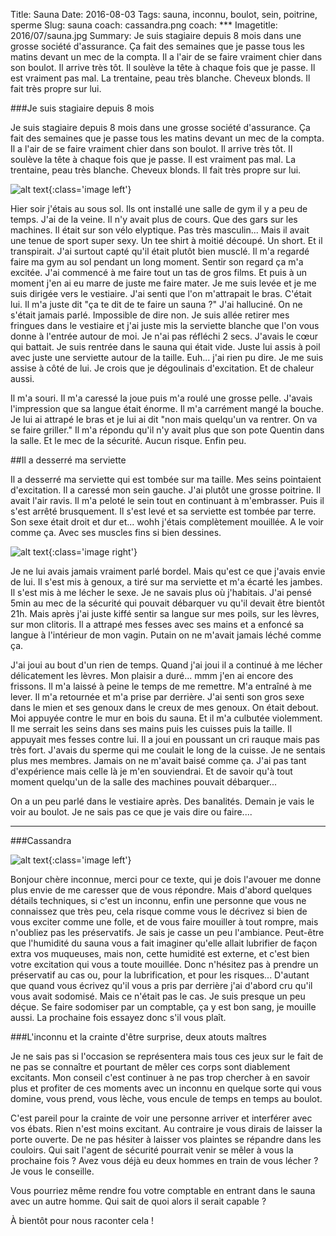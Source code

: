 Title: Sauna
Date: 2016-08-03
Tags: sauna, inconnu, boulot, sein, poitrine, sperme 
Slug: sauna
coach: cassandra.png
coach: ***
Imagetitle: 2016/07/sauna.jpg
Summary: Je suis stagiaire depuis 8 mois dans une grosse société d'assurance. Ça fait des semaines que je passe tous les matins devant un mec de la compta. Il a l'air de se faire vraiment chier dans son boulot. Il arrive très tôt. Il soulève la tête à chaque fois que je passe. Il est vraiment pas mal. La trentaine, peau très blanche. Cheveux blonds. Il fait très propre sur lui.

###Je suis stagiaire depuis 8 mois

Je suis stagiaire depuis 8 mois dans une grosse société d'assurance. Ça fait des semaines que je passe tous les matins devant un mec de la compta. Il a l'air de se faire vraiment chier dans son boulot. Il arrive très tôt. Il soulève la tête à chaque fois que je passe. Il est vraiment pas mal. La trentaine, peau très blanche. Cheveux blonds. Il fait très propre sur lui.

![alt text](/theme/images/2016/07/sauna3.jpg "Sauna 3"){:class='image left'}

Hier soir j'étais au sous sol. Ils ont installé une salle de gym il y a peu de temps. J'ai de la veine. Il n'y avait plus de cours. Que des gars sur les machines. Il était sur son vélo elyptique. Pas très masculin... Mais il avait une tenue de sport super sexy. Un tee shirt à moitié découpé. Un short. Et il transpirait. J'ai surtout capté qu'il était plutôt bien musclé. Il m'a regardé faire ma gym au sol pendant un long moment. Sentir son regard ça m'a excitée. J'ai commencé à me faire tout un tas de gros films. Et puis à un moment j'en ai eu marre de juste me faire mater. Je me suis levée et je me suis dirigée vers le vestiaire. J'ai senti que l'on m'attrapait le bras. C'était lui. Il m'a juste dit "ça te dit de te faire un sauna ?" J'ai halluciné. On ne s'était jamais parlé. Impossible de dire non. Je suis allée retirer mes fringues dans le vestiaire et j'ai juste mis la serviette blanche que l'on vous donne à l'entrée autour de moi. Je n'ai pas réfléchi 2 secs. J'avais le cœur qui battait. Je suis rentrée dans le sauna qui était vide. Juste lui assis à poil avec juste une serviette autour de la taille. Euh... j'ai rien pu dire. Je me suis assise à côté de lui. Je crois que je dégoulinais d'excitation. Et de chaleur aussi.

Il m'a souri. Il m'a caressé la joue puis m'a roulé une grosse pelle. J'avais l'impression que sa langue était énorme. Il m'a carrément mangé la bouche. Je lui ai attrapé le bras et je lui ai dit "non mais quelqu'un va rentrer. On va se faire griller." Il m'a répondu qu'il n'y avait plus que son pote Quentin dans la salle. Et le mec de la sécurité. Aucun risque. Enfin peu.

##Il a desserré ma serviette

Il a desserré ma serviette qui est tombée sur ma taille. Mes seins pointaient d'excitation. Il a caressé mon sein gauche. J'ai plutôt une grosse poitrine. Il avait l'air ravis. Il m'a peloté le sein tout en continuant à m'embrasser. Puis il s'est arrêté brusquement. Il s'est levé et sa serviette est tombée par terre. Son sexe était droit et dur et... wohh j'étais complètement mouillée. A le voir comme ça. Avec ses muscles fins si bien dessines. 


![alt text](/theme/images/2016/07/douche.gif "Douche"){:class='image right'}

Je ne lui avais jamais vraiment parlé bordel. Mais qu'est ce que j'avais envie de lui. Il s'est mis à genoux, a tiré sur ma serviette et m'a écarté les jambes. Il s'est mis à me lécher le sexe. Je ne savais plus où j'habitais. J'ai pensé 5min au mec de la sécurité qui pouvait débarquer vu qu'il devait être bientôt 21h. Mais après j'ai juste kiffé sentir sa langue sur mes poils, sur les lèvres, sur mon clitoris. Il a attrapé mes fesses avec ses mains et a enfoncé sa langue à l'intérieur de mon vagin. Putain on ne m'avait jamais léché comme ça. 

J'ai joui au bout d'un rien de temps. Quand j'ai joui il a continué à me lécher délicatement les lèvres. Mon plaisir a duré... mmm j'en ai encore des frissons. Il m'a laissé à peine le temps de me remettre. M'a entraîné à me lever. Il m'a retournée et m'a prise par derrière. J'ai senti son gros sexe dans le mien et ses genoux dans le creux de mes genoux. On était debout. Moi appuyée contre le mur en bois du sauna. Et il m'a culbutée violemment. Il me serrait les seins dans ses mains puis les cuisses puis la taille. Il appuyait mes fesses contre lui. Il a joui en poussant un cri rauque mais pas très fort. J'avais du sperme qui me coulait le long de la cuisse. Je ne sentais plus mes membres. Jamais on ne m'avait baisé comme ça. J'ai pas tant d'expérience mais celle là je m'en souviendrai. Et de savoir qu'à tout moment quelqu'un de la salle des machines pouvait débarquer...

On a un peu parlé dans le vestiaire après. Des banalités. Demain je vais le voir au boulot. Je ne sais pas ce que je vais dire ou faire....

---

###Cassandra

![alt text](/theme/images/cassandra.png "Cassandra"){:class='image left'}

Bonjour chère inconnue, merci pour ce texte, qui je dois l'avouer me donne plus envie de me caresser que de vous répondre. Mais d'abord quelques détails techniques, si c'est un inconnu, enfin une personne que vous ne connaissez que très peu, cela risque comme vous le décrivez si bien de vous exciter comme une folle, et de vous faire mouiller à tout rompre, mais n'oubliez pas les préservatifs. Je sais je casse un peu l'ambiance. Peut-être que l'humidité du sauna vous a fait imaginer qu'elle allait lubrifier de façon extra vos muqueuses, mais non, cette humidité est externe, et c'est bien votre excitation qui vous a toute mouillée. Donc n'hésitez pas à prendre un préservatif au cas ou, pour la lubrification, et pour les risques... D'autant que quand vous écrivez qu'il vous a pris par derrière j'ai d'abord cru qu'il vous avait sodomisé. Mais ce n'était pas le cas. Je suis presque un peu déçue. Se faire sodomiser par un comptable, ça y est bon sang, je mouille aussi. La prochaine fois essayez donc s'il vous plaît. 

###L'inconnu et la crainte d'être surprise, deux atouts maîtres

Je ne sais pas si l'occasion se représentera mais tous ces jeux sur le fait de ne pas se connaître et pourtant de mêler ces corps sont diablement excitants. Mon conseil c'est continuer à ne pas trop chercher à en savoir plus et profiter de ces moments avec un inconnu en quelque sorte qui vous domine, vous prend, vous lèche, vous encule de temps en temps au boulot.  

C'est pareil pour la crainte de voir une personne arriver et interférer avec vos ébats. Rien n'est moins excitant. Au contraire je vous dirais de laisser la porte ouverte. De ne pas hésiter à laisser vos plaintes se répandre dans les couloirs. Qui sait l'agent de sécurité pourrait venir se mêler à vous la prochaine fois ? Avez vous déjà eu deux hommes en train de vous lécher ? Je vous le conseille. 

Vous pourriez même rendre fou votre comptable en entrant dans le sauna avec un autre homme. Qui sait de quoi alors il serait capable ? 

À bientôt pour nous raconter cela !

